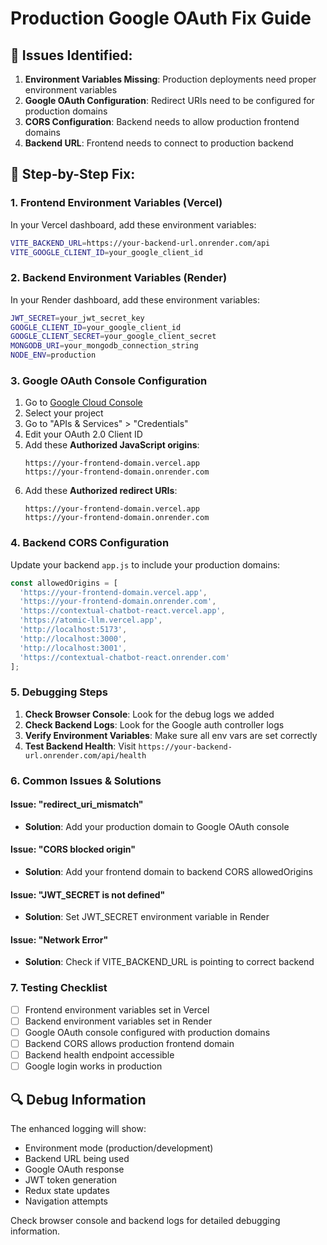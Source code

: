 # Production Google OAuth Fix Guide

## 🔧 **Issues Identified:**

1. **Environment Variables Missing**: Production deployments need proper environment variables
2. **Google OAuth Configuration**: Redirect URIs need to be configured for production domains
3. **CORS Configuration**: Backend needs to allow production frontend domains
4. **Backend URL**: Frontend needs to connect to production backend

## 🚀 **Step-by-Step Fix:**

### **1. Frontend Environment Variables (Vercel)**

In your Vercel dashboard, add these environment variables:

```bash
VITE_BACKEND_URL=https://your-backend-url.onrender.com/api
VITE_GOOGLE_CLIENT_ID=your_google_client_id
```

### **2. Backend Environment Variables (Render)**

In your Render dashboard, add these environment variables:

```bash
JWT_SECRET=your_jwt_secret_key
GOOGLE_CLIENT_ID=your_google_client_id
GOOGLE_CLIENT_SECRET=your_google_client_secret
MONGODB_URI=your_mongodb_connection_string
NODE_ENV=production
```

### **3. Google OAuth Console Configuration**

1. Go to [Google Cloud Console](https://console.cloud.google.com/)
2. Select your project
3. Go to "APIs & Services" > "Credentials"
4. Edit your OAuth 2.0 Client ID
5. Add these **Authorized JavaScript origins**:
   ```
   https://your-frontend-domain.vercel.app
   https://your-frontend-domain.onrender.com
   ```
6. Add these **Authorized redirect URIs**:
   ```
   https://your-frontend-domain.vercel.app
   https://your-frontend-domain.onrender.com
   ```

### **4. Backend CORS Configuration**

Update your backend `app.js` to include your production domains:

```javascript
const allowedOrigins = [
  'https://your-frontend-domain.vercel.app',
  'https://your-frontend-domain.onrender.com',
  'https://contextual-chatbot-react.vercel.app',
  'https://atomic-llm.vercel.app',
  'http://localhost:5173',
  'http://localhost:3000',
  'http://localhost:3001',
  'https://contextual-chatbot-react.onrender.com'
];
```

### **5. Debugging Steps**

1. **Check Browser Console**: Look for the debug logs we added
2. **Check Backend Logs**: Look for the Google auth controller logs
3. **Verify Environment Variables**: Make sure all env vars are set correctly
4. **Test Backend Health**: Visit `https://your-backend-url.onrender.com/api/health`

### **6. Common Issues & Solutions**

#### **Issue: "redirect_uri_mismatch"**
- **Solution**: Add your production domain to Google OAuth console

#### **Issue: "CORS blocked origin"**
- **Solution**: Add your frontend domain to backend CORS allowedOrigins

#### **Issue: "JWT_SECRET is not defined"**
- **Solution**: Set JWT_SECRET environment variable in Render

#### **Issue: "Network Error"**
- **Solution**: Check if VITE_BACKEND_URL is pointing to correct backend

### **7. Testing Checklist**

- [ ] Frontend environment variables set in Vercel
- [ ] Backend environment variables set in Render
- [ ] Google OAuth console configured with production domains
- [ ] Backend CORS allows production frontend domain
- [ ] Backend health endpoint accessible
- [ ] Google login works in production

## 🔍 **Debug Information**

The enhanced logging will show:
- Environment mode (production/development)
- Backend URL being used
- Google OAuth response
- JWT token generation
- Redux state updates
- Navigation attempts

Check browser console and backend logs for detailed debugging information.
